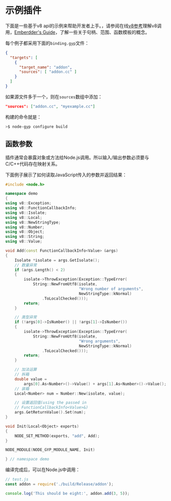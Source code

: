 # 示例插件  

下面是一些基于v8 api的示例来帮助开发者上手。，请参阅在线[v8参考](https://v8docs.nodesource.com/)理解v8调用，[Emberdder's Guide](https://github.com/v8/v8/wiki/Embedder's%20Guide)，了解一些关于句柄、范围、函数模板的概念。  

每个例子都采用下面的`binding.gyp`文件：  

```json
{
  "targets": [
    {
      "target_name": "addon",
      "sources": [ "addon.cc" ]
    }
  ]
}
```  

如果源文件多于一个，则在`sources`数组中添加：  

```json
"sources": ["addon.cc", "myexample.cc"]
```  

构建的命令就是：  

```bash
>$ node-gyp configure build
```  

## 函数参数  

插件通常会暴露对象或方法给Node.js调用。所以输入/输出参数必须要与C/C++代码存在映射关系。  

下面例子展示了如何读取JavaScript传入的参数并返回结果：  

```c++
#include <node.h>

namespace demo
{
using v8::Exception;
using v8::FunctionCallbackInfo;
using v8::Isolate;
using v8::Local;
using v8::NewStringType;
using v8::Number;
using v8::Object;
using v8::String;
using v8::Value;

void Add(const FunctionCallbackInfo<Value> &args)
{
    Isolate *isolate = args.GetIsolate();
    // 数量异常
    if (args.Length() < 2)
    {
        isolate->ThrowException(Exception::TypeError(
            String::NewFromUtf8(isolate,
                                "Wrong number of arguments",
                                NewStringType::kNormal)
                .ToLocalChecked()));
        return;
    }

    // 类型异常
    if (!args[0]->IsNumber() || !args[1]->IsNumber())
    {
        isolate->ThrowException(Exception::TypeError(
            String::NewFromUtf8(isolate,
                                "Wrong arguments",
                                NewStringType::kNormal)
                .ToLocalChecked()));
        return;
    }

    // 加法运算
    // 拆箱
    double value =
        args[0].As<Number>()->Value() + args[1].As<Number>()->Value();
    // 装箱
    Local<Number> num = Number::New(isolate, value);

    // 设置返回值(using the passed in
    // FunctionCallbackInfo<Value>&)
    args.GetReturnValue().Set(num);
}

void Init(Local<Object> exports)
{
    NODE_SET_METHOD(exports, "add", Add);
}

NODE_MODULE(NODE_GYP_MODULE_NAME, Init)

} // namespace demo
```  

编译完成后，可以在Node.js中调用：  

```js
// test.js
const addon = require('./build/Release/addon');

console.log('This should be eight:', addon.add(3, 5));
```